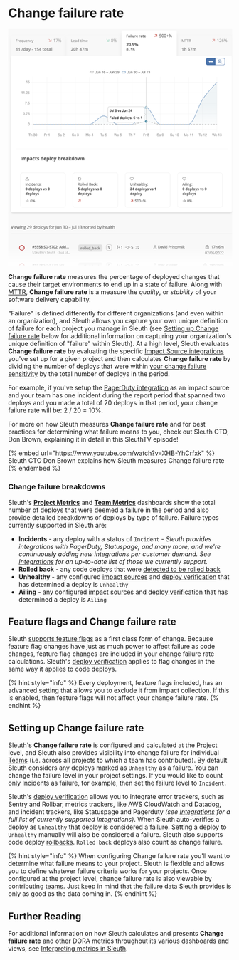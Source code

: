 # Change failure rate

![What you define as a change failure can vary from project to project. It can be as broad as a change causing a hard-down incident or as fine as a business metric deviating from its norm. Sleuth allows users to flexibly define what failure means to their projects via deploy verification and impact tracking.](<../.gitbook/assets/image (22) (1).png>)

**Change failure rate** measures the percentage of deployed changes that cause their target environments to end up in a state of failure. Along with [MTTR](mttr.md), **Change failure rate** is a measure the _quality_, or _stability_ of your software delivery capability. &#x20;

"Failure" is defined differently for different organizations (and even within an organization), and Sleuth allows you capture your own unique definition of failure for each project you manage in Sleuth (see [Setting up Change failure rate](change-failure-rate.md#setting-up-change-failure) below for additional information on capturing your organization's unique definition of "failure" within Sleuth). At a high level, Sleuth evaluates **Change failure rate** by evaluating the specific [Impact Source integrations](../integrations-1/impact-sources/) you've set up for a given project and then calculates **Change failure rate** by dividing the number of deploys that were within [your change failure sensitivity](https://help.sleuth.io/settings/project/details#advanced-settings) by the total number of deploys in the period.&#x20;

For example, if you've setup the [PagerDuty integration](../integrations-1/incident-tracker-integrations/pagerduty.md#about-the-integration) as an impact source and your team has one incident during the report period that spanned two deploys and you made a total of 20 deploys in that period, your change failure rate will be: 2 / 20 = 10%.

For more on how Sleuth measures **Change failure rate** and for best practices for determining what failure means to you, check out Sleuth CTO, Don Brown, explaining it in detail in this SleuthTV episode!

{% embed url="https://www.youtube.com/watch?v=XHB-YhCrfxk" %}
Sleuth CTO Don Brown explains how Sleuth measures Change failure rate
{% endembed %}

### Change failure breakdowns

Sleuth's [**Project Metrics**](../modeling-your-deployments/projects/) and [**Team Metrics**](../modeling-your-deployments/teams.md) dashboards show the total number of deploys that were deemed a failure in the period and also provide detailed breakdowns of deploys by type of failure. Failure types currently supported in Sleuth are:

* **Incidents** - any deploy with a status of `Incident` - _Sleuth provides integrations with PagerDuty, Statuspage, and many more, and we're continuously adding new integrations per customer demand. See_ [_Integrations_](broken-reference) _for an up-to-date list of those we currently support._&#x20;
* **Rolled back** - any code deploys that were [detected to be rolled back](../modeling-your-deployments/code-deployments/rollbacks.md)
* **Unhealthy** - any configured [impact sources](../integrations-1/impact-sources/) and [deploy verification](../auto-verify-your-deploys/) that has determined a deploy is `Unhealthy`
* **Ailing** - any configured [impact sources](../integrations-1/impact-sources/) and [deploy verification](../auto-verify-your-deploys/) that has determined a deploy is `Ailing`

## Feature flags and Change failure rate

Sleuth [supports feature flags](../modeling-your-deployments/feature-flags.md) as a first class form of change. Because feature flag changes have just as much power to affect failure as code changes, feature flag changes are included in your change failure rate calculations. Sleuth's [deploy verification](../auto-verify-your-deploys/) applies to flag changes in the same way it applies to code deploys.

{% hint style="info" %}
Every deployment, feature flags included, has an advanced setting that allows you to exclude it from impact collection. If this is enabled, then feature flags will not affect your change failure rate.
{% endhint %}

## Setting up Change failure rate

Sleuth's **Change failure rate** is configured and calculated at the [Project](../modeling-your-deployments/projects/) level, and Sleuth also provides visibility into change failure for individual [Teams](../modeling-your-deployments/teams.md) (i.e. across all projects to which a team has contributed). By default Sleuth considers any deploys marked as `Unhealthy` as a failure. You can change the failure level in your project settings. If you would like to count only Incidents as failure, for example, then set the failure level to `Incident`.

Sleuth's [deploy verification](../auto-verify-your-deploys/) allows you to integrate error trackers, such as Sentry and Rollbar, metrics trackers, like AWS CloudWatch and Datadog, and incident trackers, like Statuspage and Pagerduty _(see_ [_Integrations_](broken-reference) _for a full list of currently supported integrations)_. When Sleuth auto-verifies a deploy as `Unhealthy` that deploy is considered a failure. Setting a deploy to `Unhealthy` manually will also be considered a failure. Sleuth also supports code deploy [rollbacks](../modeling-your-deployments/code-deployments/rollbacks.md). `Rolled back` deploys also count as change failure.

{% hint style="info" %}
When configuring Change failure rate you'll want to determine what failure means to your project. Sleuth is flexible and allows you to define whatever failure criteria works for your projects. Once configured at the project level, change failure rate is also viewable by contributing [teams](../modeling-your-deployments/teams.md). Just keep in mind that the failure data Sleuth provides is only as good as the data coming in.
{% endhint %}

## Further Reading

For additional information on how Sleuth calculates and presents **Change failure rate** and other DORA metrics throughout its various dashboards and views, see [Interpreting metrics in Sleuth](how-we-calculate.md).
